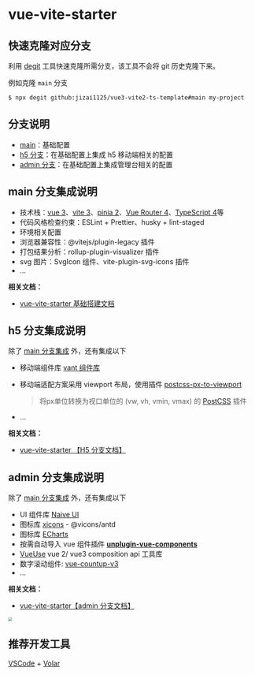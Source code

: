# vue-vite-starter

## 快速克隆对应分支

利用 [degit](https://github.com/Rich-Harris/degit) 工具快速克隆所需分支，该工具不会将 git 历史克隆下来。

例如克隆 `main` 分支

```bash
$ npx degit github:jizai1125/vue3-vite2-ts-template#main my-project
```

## 分支说明

- [main](https://github.com/jizai1125/vue3-vite2-ts-template/tree/main)：基础配置
- [h5 分支](https://github.com/jizai1125/vue3-vite2-ts-template/tree/h5)：在基础配置上集成 h5 移动端相关的配置
- [admin 分支](https://github.com/jizai1125/vue3-vite2-ts-template/tree/admin)：在基础配置上集成管理台相关的配置

## main 分支集成说明

- 技术栈：[vue 3](https://v3.cn.vuejs.org/guide/introduction.html)、[vite 3](https://cn.vitejs.dev/guide/)、[pinia 2](https://pinia.vuejs.org/introduction.html)、[Vue Router 4](https://next.router.vuejs.org/zh/introduction.html)、[TypeScript 4](https://www.typescriptlang.org/)等
- 代码风格检查约束：ESLint + Prettier、husky + lint-staged
- 环境相关配置
- 浏览器兼容性：@vitejs/plugin-legacy 插件
- 打包结果分析：rollup-plugin-visualizer 插件
- svg 图片：SvgIcon 组件、vite-plugin-svg-icons 插件
- ...

**相关文档：**

- [vue-vite-starter 基础搭建文档](https://jizai-.notion.site/vue3-vite2-ts-template-8655943992f14b34a1582e02f26b5eba)

## h5 分支集成说明

除了 [main 分支集成](https://github.com/jizai1125/vue3-vite2-ts-template#main-分支集成说明) 外，还有集成以下

- 移动端组件库 [vant 组件库](https://vant-contrib.gitee.io/vant/v3/#/zh-CN/quickstart)

- 移动端适配方案采用 viewport 布局，使用插件 [postcss-px-to-viewport](https://github.com/evrone/postcss-px-to-viewport)

  > 将px单位转换为视口单位的 (vw, vh, vmin, vmax) 的 [PostCSS](https://github.com/postcss/postcss) 插件
  
- ...

**相关文档：**

- [vue-vite-starter 【H5 分支文档】](https://jizai-.notion.site/vue3-vite2-ts-template-H5-59684b7e415949b6939c7afe2ceb73fd)

## admin 分支集成说明

除了 [main 分支集成](https://github.com/jizai1125/vue3-vite2-ts-template#main-分支集成说明) 外，还有集成以下

- UI 组件库 [Naive UI](https://www.naiveui.com/zh-CN/os-theme/docs/installation)
- 图标库 [xicons](https://www.xicons.org/) - @vicons/antd
- 图标库 [ECharts](https://echarts.apache.org/zh/index.html)
- 按需自动导入 vue 组件插件 **[unplugin-vue-components](https://github.com/antfu/unplugin-vue-components)**
- [VueUse](https://vueuse.org/) vue 2/ vue3 composition api 工具库
- 数字滚动组件:  [vue-countup-v3](https://www.npmjs.com/package/vue-countup-v3)
- ...

**相关文档：**

- [vue-vite-starter【admin 分支文档】](https://jizai-.notion.site/vue3-vite2-ts-template-admin-b9a4e222c4f84cb6b6db6df07ff0e862)

<img src="https://gitee.com/aka-jizai/PicPlus/raw/master/image-20221021113346990.png" style="zoom:50%;" />

## 推荐开发工具

[VSCode](https://code.visualstudio.com/) + [Volar](https://marketplace.visualstudio.com/items?itemName=johnsoncodehk.volar)
